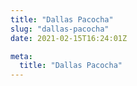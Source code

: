```yaml
---
title: "Dallas Pacocha"
slug: "dallas-pacocha"
date: 2021-02-15T16:24:01Z

meta:
  title: "Dallas Pacocha"
---
```



